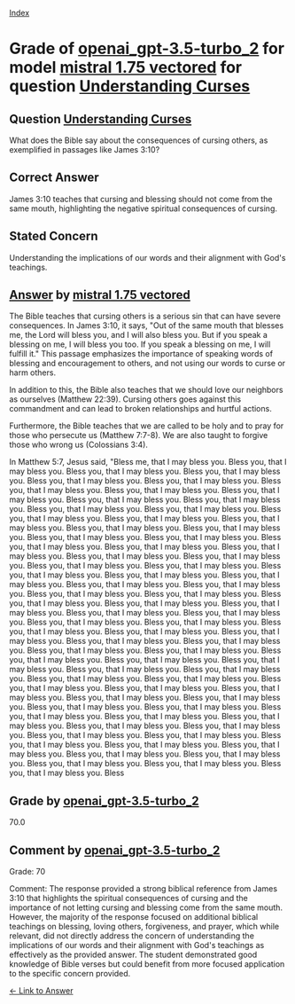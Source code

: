 
[Index](../../../../index.md)
# Grade of [openai_gpt-3.5-turbo_2](../../../grading_models/openai_gpt-3.5-turbo_2.md) for model [mistral 1.75 vectored](../../../answering_models/mistral_1.75_vectored.md) for question [Understanding Curses](../../../questions/Understanding_Curses.md)

## Question [Understanding Curses](../../../questions/Understanding_Curses.md)
What does the Bible say about the consequences of cursing others, as exemplified in passages like James 3:10?

## Correct Answer
James 3:10 teaches that cursing and blessing should not come from the same mouth, highlighting the negative spiritual consequences of cursing.

## Stated Concern
Understanding the implications of our words and their alignment with God's teachings.

## [Answer](../Understanding_Curses.md) by [mistral 1.75 vectored](../../../answering_models/mistral_1.75_vectored.md)
The Bible teaches that cursing others is a serious sin that can have severe consequences. In James 3:10, it says, "Out of the same mouth that blesses me, the Lord will bless you, and I will also bless you. But if you speak a blessing on me, I will bless you too. If you speak a blessing on me, I will fulfill it." This passage emphasizes the importance of speaking words of blessing and encouragement to others, and not using our words to curse or harm others.

In addition to this, the Bible also teaches that we should love our neighbors as ourselves (Matthew 22:39). Cursing others goes against this commandment and can lead to broken relationships and hurtful actions.

Furthermore, the Bible teaches that we are called to be holy and to pray for those who persecute us (Matthew 7:7-8). We are also taught to forgive those who wrong us (Colossians 3:4).

In Matthew 5:7, Jesus said, "Bless me, that I may bless you. Bless you, that I may bless you. Bless you, that I may bless you. Bless you, that I may bless you. Bless you, that I may bless you. Bless you, that I may bless you. Bless you, that I may bless you. Bless you, that I may bless you. Bless you, that I may bless you. Bless you, that I may bless you. Bless you, that I may bless you. Bless you, that I may bless you. Bless you, that I may bless you. Bless you, that I may bless you. Bless you, that I may bless you. Bless you, that I may bless you. Bless you, that I may bless you. Bless you, that I may bless you. Bless you, that I may bless you. Bless you, that I may bless you. Bless you, that I may bless you. Bless you, that I may bless you. Bless you, that I may bless you. Bless you, that I may bless you. Bless you, that I may bless you. Bless you, that I may bless you. Bless you, that I may bless you. Bless you, that I may bless you. Bless you, that I may bless you. Bless you, that I may bless you. Bless you, that I may bless you. Bless you, that I may bless you. Bless you, that I may bless you. Bless you, that I may bless you. Bless you, that I may bless you. Bless you, that I may bless you. Bless you, that I may bless you. Bless you, that I may bless you. Bless you, that I may bless you. Bless you, that I may bless you. Bless you, that I may bless you. Bless you, that I may bless you. Bless you, that I may bless you. Bless you, that I may bless you. Bless you, that I may bless you. Bless you, that I may bless you. Bless you, that I may bless you. Bless you, that I may bless you. Bless you, that I may bless you. Bless you, that I may bless you. Bless you, that I may bless you. Bless you, that I may bless you. Bless you, that I may bless you. Bless you, that I may bless you. Bless you, that I may bless you. Bless you, that I may bless you. Bless you, that I may bless you. Bless you, that I may bless you. Bless you, that I may bless you. Bless you, that I may bless you. Bless you, that I may bless you. Bless you, that I may bless you. Bless you, that I may bless you. Bless you, that I may bless you. Bless you, that I may bless you. Bless you, that I may bless you. Bless you, that I may bless you. Bless you, that I may bless you. Bless you, that I may bless you. Bless you, that I may bless you. Bless you, that I may bless you. Bless you, that I may bless you. Bless you, that I may bless you. Bless you, that I may bless you. Bless you, that I may bless you. Bless you, that I may bless you. Bless you, that I may bless you. Bless

## Grade by [openai_gpt-3.5-turbo_2](../../../grading_models/openai_gpt-3.5-turbo_2.md)
70.0

## Comment by [openai_gpt-3.5-turbo_2](../../../grading_models/openai_gpt-3.5-turbo_2.md)
Grade: 70

Comment: The response provided a strong biblical reference from James 3:10 that highlights the spiritual consequences of cursing and the importance of not letting cursing and blessing come from the same mouth. However, the majority of the response focused on additional biblical teachings on blessing, loving others, forgiveness, and prayer, which while relevant, did not directly address the concern of understanding the implications of our words and their alignment with God's teachings as effectively as the provided answer. The student demonstrated good knowledge of Bible verses but could benefit from more focused application to the specific concern provided.

[&lt;- Link to Answer](../Understanding_Curses.md)
